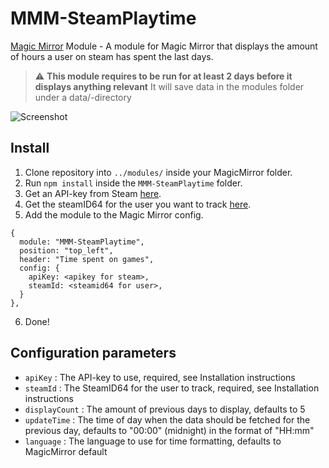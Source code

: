 # MMM-SteamPlaytime
[Magic Mirror](https://magicmirror.builders/) Module - A module for Magic Mirror that displays the amount of hours a user on steam has spent the last days.

> :warning: **This module requires to be run for at least 2 days before it displays anything relevant** It will save data in the modules folder under a data/-directory

![Screenshot][screenshot]

## Install
1. Clone repository into ``../modules/`` inside your MagicMirror folder.
2. Run ``npm install`` inside the ``MMM-SteamPlaytime`` folder.
3. Get an API-key from Steam [here](https://steamcommunity.com/dev/apikey).
4. Get the steamID64 for the user you want to track [here](https://steamid.io).
5. Add the module to the Magic Mirror config.
```
{
  module: "MMM-SteamPlaytime",
  position: "top_left",
  header: "Time spent on games",
  config: {
    apiKey: <apikey for steam>,
	steamId: <steamid64 for user>,
  }
},
```
6. Done!

## Configuration parameters
- ``apiKey`` : The API-key to use, required, see Installation instructions
- ``steamId`` : The SteamID64 for the user to track, required, see Installation instructions
- ``displayCount`` : The amount of previous days to display, defaults to 5
- ``updateTime`` : The time of day when the data should be fetched for the previous day, defaults to "00:00" (midnight) in the format of "HH:mm"
- ``language`` : The language to use for time formatting, defaults to MagicMirror default



 [screenshot]: https://github.com/buxxi/MMM-SteamPlaytime/blob/master/screenshot.png